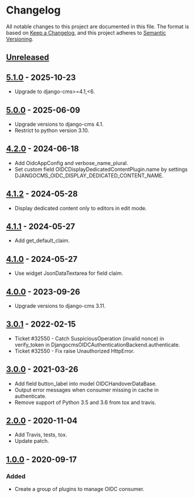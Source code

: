 # Changelog

All notable changes to this project are documented in this file. The format is based on [Keep a Changelog](https://keepachangelog.com/en/1.0.0/),
and this project adheres to [Semantic Versioning](https://semver.org/spec/v2.0.0.html).

## [Unreleased]


## [5.1.0] - 2025-10-23

* Upgrade to django-cms>=4.1,<6.

## [5.0.0] - 2025-06-09

- Upgrade versions to django-cms 4.1.
- Restrict to python version 3.10.

## [4.2.0] - 2024-06-18

- Add OidcAppConfig and verbose_name_plural.
- Set custom field OIDCDisplayDedicatedContentPlugin.name by settings DJANGOCMS_OIDC_DISPLAY_DEDICATED_CONTENT_NAME.

## [4.1.2] - 2024-05-28

- Display dedicated content only to editors in edit mode.

## [4.1.1] - 2024-05-27

- Add get_default_claim.

## [4.1.0] - 2024-05-27

- Use widget JsonDataTextarea for field claim.

## [4.0.0] - 2023-09-26

- Upgrade versions to django-cms 3.11.

## [3.0.1] - 2022-02-15

- Ticket #32550 - Catch SuspiciousOperation (invalid nonce) in verify_token in DjangocmsOIDCAuthenticationBackend.authenticate.
- Ticket #32550 - Fix raise Unauthorized HttpError.

## [3.0.0] - 2021-03-26

- Add field button_label into model OIDCHandoverDataBase.
- Output error messages when consumer missing in cache in authenticate.
- Remove support of Python 3.5 and 3.6 from tox and travis.

## [2.0.0] - 2020-11-04

- Add Travis, tests, tox.
- Update patch.

## [1.0.0] - 2020-09-17

### Added
- Create a group of plugins to manage OIDC consumer.


[Unreleased]: https://github.com/CZ-NIC/djangocms-oidc/compare/5.1.0...master
[5.1.0]: https://github.com/CZ-NIC/djangocms-oidc/compare/5.0.0...5.1.0
[5.0.0]: https://github.com/CZ-NIC/djangocms-oidc/compare/4.2.0...5.0.0
[4.2.0]: https://github.com/CZ-NIC/djangocms-oidc/compare/4.1.2...4.2.0
[4.1.2]: https://github.com/CZ-NIC/djangocms-oidc/compare/4.1.1...4.1.2
[4.1.1]: https://github.com/CZ-NIC/djangocms-oidc/compare/4.1.0...4.1.1
[4.1.0]: https://github.com/CZ-NIC/djangocms-oidc/compare/4.0.0...4.1.0
[4.0.0]: https://github.com/CZ-NIC/djangocms-oidc/compare/3.0.1...4.0.0
[3.0.1]: https://github.com/CZ-NIC/djangocms-oidc/compare/3.0.0...3.0.1
[3.0.0]: https://github.com/CZ-NIC/djangocms-oidc/compare/2.0.0...3.0.0
[2.0.0]: https://github.com/CZ-NIC/djangocms-oidc/compare/1.0.0...2.0.0
[1.0.0]: https://github.com/CZ-NIC/djangocms-oidc/compare/175837c66f275e98957a9c542600bc58671ca4cb...1.0.0
